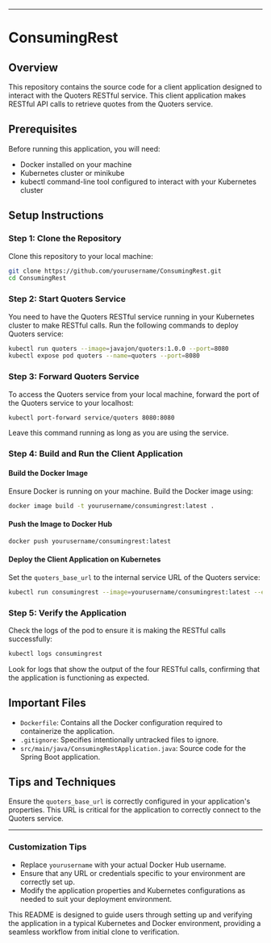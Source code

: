 
---

# ConsumingRest

## Overview
This repository contains the source code for a client application designed to interact with the Quoters RESTful service. This client application makes RESTful API calls to retrieve quotes from the Quoters service.

## Prerequisites
Before running this application, you will need:
- Docker installed on your machine
- Kubernetes cluster or minikube
- kubectl command-line tool configured to interact with your Kubernetes cluster

## Setup Instructions

### Step 1: Clone the Repository
Clone this repository to your local machine:
```bash
git clone https://github.com/yourusername/ConsumingRest.git
cd ConsumingRest
```

### Step 2: Start Quoters Service
You need to have the Quoters RESTful service running in your Kubernetes cluster to make RESTful calls. Run the following commands to deploy Quoters service:
```bash
kubectl run quoters --image=javajon/quoters:1.0.0 --port=8080
kubectl expose pod quoters --name=quoters --port=8080
```

### Step 3: Forward Quoters Service
To access the Quoters service from your local machine, forward the port of the Quoters service to your localhost:
```bash
kubectl port-forward service/quoters 8080:8080
```
Leave this command running as long as you are using the service.

### Step 4: Build and Run the Client Application

#### Build the Docker Image
Ensure Docker is running on your machine. Build the Docker image using:
```bash
docker image build -t yourusername/consumingrest:latest .
```

#### Push the Image to Docker Hub
```bash
docker push yourusername/consumingrest:latest
```

#### Deploy the Client Application on Kubernetes
Set the `quoters_base_url` to the internal service URL of the Quoters service:
```bash
kubectl run consumingrest --image=yourusername/consumingrest:latest --env="quoters_base_url=http://quoters:8080"
```

### Step 5: Verify the Application
Check the logs of the pod to ensure it is making the RESTful calls successfully:
```bash
kubectl logs consumingrest
```
Look for logs that show the output of the four RESTful calls, confirming that the application is functioning as expected.

## Important Files
- `Dockerfile`: Contains all the Docker configuration required to containerize the application.
- `.gitignore`: Specifies intentionally untracked files to ignore.
- `src/main/java/ConsumingRestApplication.java`: Source code for the Spring Boot application.

## Tips and Techniques
Ensure the `quoters_base_url` is correctly configured in your application's properties. This URL is critical for the application to correctly connect to the Quoters service.

---

### Customization Tips
- Replace `yourusername` with your actual Docker Hub username.
- Ensure that any URL or credentials specific to your environment are correctly set up.
- Modify the application properties and Kubernetes configurations as needed to suit your deployment environment.

This README is designed to guide users through setting up and verifying the application in a typical Kubernetes and Docker environment, providing a seamless workflow from initial clone to verification.
